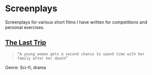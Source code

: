 # Screenplays

Screenplays for various short films I have written for competitions and personal exercises.

##  [The Last Trip](ibrahim_last_trip_5_pager.pdf)

>     “A young woman gets a second chance to spend time with her family after her death”

Genre: Sci-fi, drama


